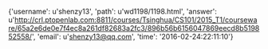 {'username': u'shenzy13', 'path': u'wd1198/1198.html', 'answer': u'http://crl.ptopenlab.com:8811/courses/Tsinghua/CS101/2015_T1/courseware/65a2e6de0e7f4ec8a261df82683a2fc3/896b56b6156047869eecd8b519852558/', 'email': u'shenzy13@qq.com', 'time': '2016-02-24:22:11:10'}